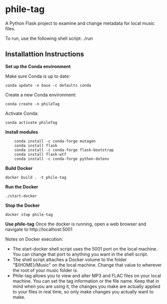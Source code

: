 # phile-tag
A Python Flask project to examine and change metadata for local music files.

To run, use the following shell script:
    ./run

## Installattion Instructions

**Set up the Conda environment**

Make sure Conda is up to date:
```
conda update -n base -c defaults conda
```

Create a new Conda environment:
```
conda create -n phileTag
```

Activate Conda:
```
conda activate phileTag
```

**Install modules**
```
    conda install -c conda-forge mutagen
    conda install flask
    conda install -c conda-forge flask-bootstrap
    conda install flask-wtf
    conda install -c conda-forge python-dotenv
```

**Build Docker**
```
docker build . -t phile-tag
```

**Run the Docker**
```
./start-docker
```

**Stop the Docker**
```
docker stop phile-tag
```

**Use phile-tag**
Once the docker is running, open a web browser and navigate to http://localhost:5001

Notes on Docker execution:
* The start-docker shell script uses the 5001 port on the local machine. You can change that port to anything you want in the shell script.
* The shell script attaches a Docker volume to the folder "${HOME}/Music" on the local machine. Change that value to wherever the root of your music folder is.
* Phile-tag allows you to view and alter MP3 and FLAC files on your local machine. You can set the tag information or the file name. Keep that in mind when you are using it, the changes you make are actually applied to your files in real time, so only make changes you actually want to make.

